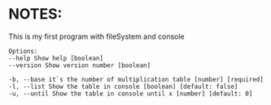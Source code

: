 # NOTES:

This is my first program with fileSystem and console

```
Options:
--help Show help [boolean]
--version Show version number [boolean]

-b, --base it`s the number of multiplication table [number] [required]
-l, --list Show the table in console [boolean] [default: false]
-u, --until Show the table in console until x [number] [default: 0]
```
